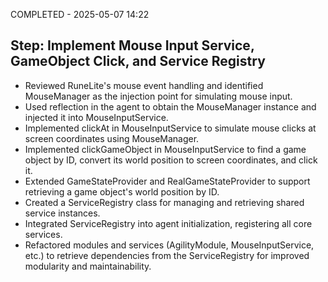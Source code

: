 COMPLETED - 2025-05-07 14:22

## Step: Implement Mouse Input Service, GameObject Click, and Service Registry

-   Reviewed RuneLite's mouse event handling and identified MouseManager as the injection point for simulating mouse input.
-   Used reflection in the agent to obtain the MouseManager instance and injected it into MouseInputService.
-   Implemented clickAt in MouseInputService to simulate mouse clicks at screen coordinates using MouseManager.
-   Implemented clickGameObject in MouseInputService to find a game object by ID, convert its world position to screen coordinates, and click it.
-   Extended GameStateProvider and RealGameStateProvider to support retrieving a game object's world position by ID.
-   Created a ServiceRegistry class for managing and retrieving shared service instances.
-   Integrated ServiceRegistry into agent initialization, registering all core services.
-   Refactored modules and services (AgilityModule, MouseInputService, etc.) to retrieve dependencies from the ServiceRegistry for improved modularity and maintainability.
